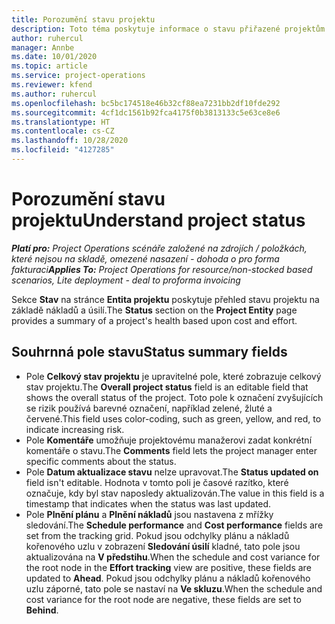 ```yaml
---
title: Porozumění stavu projektu
description: Toto téma poskytuje informace o stavu přiřazené projektům v Dynamics 365 Project Operations.
author: ruhercul
manager: Annbe
ms.date: 10/01/2020
ms.topic: article
ms.service: project-operations
ms.reviewer: kfend
ms.author: ruhercul
ms.openlocfilehash: bc5bc174518e46b32cf88ea7231bb2df10fde292
ms.sourcegitcommit: 4cf1dc1561b92fca4175f0b3813133c5e63ce8e6
ms.translationtype: HT
ms.contentlocale: cs-CZ
ms.lasthandoff: 10/28/2020
ms.locfileid: "4127285"
---
```

# <a name="understand-project-status"></a><span data-ttu-id="77f82-103">Porozumění stavu projektu</span><span class="sxs-lookup"><span data-stu-id="77f82-103">Understand project status</span></span>

<span data-ttu-id="77f82-104">_**Platí pro:** Project Operations scénáře založené na zdrojích / položkách, které nejsou na skladě, omezené nasazení - dohoda o pro forma fakturaci_</span><span class="sxs-lookup"><span data-stu-id="77f82-104">_**Applies To:** Project Operations for resource/non-stocked based scenarios, Lite deployment - deal to proforma invoicing_</span></span>


<span data-ttu-id="77f82-105">Sekce **Stav** na stránce **Entita projektu** poskytuje přehled stavu projektu na základě nákladů a úsilí.</span><span class="sxs-lookup"><span data-stu-id="77f82-105">The **Status** section on the **Project Entity** page provides a summary of a project's health based upon cost and effort.</span></span>


## <a name="status-summary-fields"></a><span data-ttu-id="77f82-106">Souhrnná pole stavu</span><span class="sxs-lookup"><span data-stu-id="77f82-106">Status summary fields</span></span>

- <span data-ttu-id="77f82-107">Pole **Celkový stav projektu** je upravitelné pole, které zobrazuje celkový stav projektu.</span><span class="sxs-lookup"><span data-stu-id="77f82-107">The **Overall project status** field is an editable field that shows the overall status of the project.</span></span> <span data-ttu-id="77f82-108">Toto pole k označení zvyšujících se rizik používá barevné označení, například zelené, žluté a červené.</span><span class="sxs-lookup"><span data-stu-id="77f82-108">This field uses color-coding, such as green, yellow, and red, to indicate increasing risk.</span></span> 
- <span data-ttu-id="77f82-109">Pole **Komentáře** umožňuje projektovému manažerovi zadat konkrétní komentáře o stavu.</span><span class="sxs-lookup"><span data-stu-id="77f82-109">The **Comments** field lets the project manager enter specific comments about the status.</span></span> 
- <span data-ttu-id="77f82-110">Pole **Datum aktualizace stavu** nelze upravovat.</span><span class="sxs-lookup"><span data-stu-id="77f82-110">The **Status updated on** field isn't editable.</span></span> <span data-ttu-id="77f82-111">Hodnota v tomto poli je časové razítko, které označuje, kdy byl stav naposledy aktualizován.</span><span class="sxs-lookup"><span data-stu-id="77f82-111">The value in this field is a timestamp that indicates when the status was last updated.</span></span>
- <span data-ttu-id="77f82-112">Pole **Plnění plánu** a **Plnění nákladů** jsou nastavena z mřížky sledování.</span><span class="sxs-lookup"><span data-stu-id="77f82-112">The **Schedule performance** and **Cost performance** fields are set from the tracking grid.</span></span> <span data-ttu-id="77f82-113">Pokud jsou odchylky plánu a nákladů kořenového uzlu v zobrazení **Sledování úsilí** kladné, tato pole jsou aktualizována na **V předstihu**.</span><span class="sxs-lookup"><span data-stu-id="77f82-113">When the schedule and cost variance for the root node in the **Effort tracking** view are positive, these fields are updated to **Ahead**.</span></span> <span data-ttu-id="77f82-114">Pokud jsou odchylky plánu a nákladů kořenového uzlu záporné, tato pole se nastaví na **Ve skluzu**.</span><span class="sxs-lookup"><span data-stu-id="77f82-114">When the schedule and cost variance for the root node are negative, these fields are set to **Behind**.</span></span>
